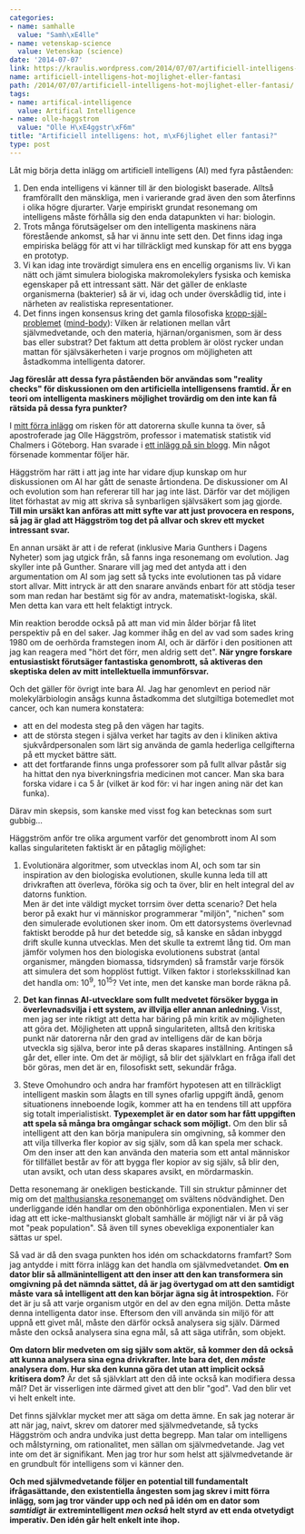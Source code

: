 ```yaml
---
categories:
- name: samhalle
  value: "Samh\xE4lle"
- name: vetenskap-science
  value: Vetenskap (science)
date: '2014-07-07'
link: https://kraulis.wordpress.com/2014/07/07/artificiell-intelligens-hot-mojlighet-eller-fantasi/
name: artificiell-intelligens-hot-mojlighet-eller-fantasi
path: /2014/07/07/artificiell-intelligens-hot-mojlighet-eller-fantasi/
tags:
- name: artifical-intelligence
  value: Artifical Intelligence
- name: olle-haggstrom
  value: "Olle H\xE4ggstr\xF6m"
title: "Artificiell intelligens: hot, m\xF6jlighet eller fantasi?"
type: post
---
```

Låt mig börja detta inlägg om artificiell intelligens (AI) med fyra påståenden:

1. Den enda intelligens vi känner till är den biologiskt baserade. Alltså framförallt den mänskliga, men i varierande grad även den som återfinns i olika högre djurarter. Varje empiriskt grundat resonemang om intelligens måste förhålla sig den enda datapunkten vi har: biologin.
2. Trots många förutsägelser om den intelligenta maskinens nära förestående ankomst, så har vi ännu inte sett den. Det finns idag inga empiriska belägg för att vi har tillräckligt med kunskap för att ens bygga en prototyp.
3. Vi kan idag inte trovärdigt simulera ens en encellig organisms liv. Vi kan nätt och jämt simulera biologiska makromolekylers fysiska och kemiska egenskaper på ett intressant sätt. När det gäller de enklaste organismerna (bakterier) så är vi, idag och under överskådlig tid, inte i närheten av realistiska representationer.
4. Det finns ingen konsensus kring det gamla filosofiska [kropp-själ-problemet](http://sv.wikipedia.org/wiki/Kropp-sj%C3%A4l-problemet) ([mind-body](http://en.wikipedia.org/wiki/Mind%E2%80%93body_problem)): Vilken är relationen mellan vårt självmedvetande, och den materia, hjärnan/organismen, som är dess bas eller substrat? Det faktum att detta problem är olöst rycker undan mattan för självsäkerheten i varje prognos om möjligheten att åstadkomma intelligenta datorer.

**Jag föreslår att dessa fyra påståenden bör användas som "reality checks" för diskussionen om den artificiella intelligensens framtid. Är en teori om intelligenta maskiners möjlighet trovärdig om den inte kan få rätsida på dessa fyra punkter?**

I [mitt förra inlägg](/2014/06/22/datorns-existentiella-angest-darfor-har-stephen-hawking-fel/) om risken för att datorerna skulle kunna ta över, så apostroferade jag Olle Häggström, professor i matematisk statistik vid Chalmers i Göteborg. Han svarade i [ett inlägg på sin blogg](http://haggstrom.blogspot.se/2014/06/om-evolution-drivkrafter-och.html). Min något försenade kommentar följer här.

Häggström har rätt i att jag inte har vidare djup kunskap om hur diskussionen om AI har gått de senaste årtiondena. De diskussioner om AI och evolution som han refererar till har jag inte läst. Därför var det möjligen litet förhastat av mig att skriva så synbarligen självsäkert som jag gjorde. **Till min ursäkt kan anföras att mitt syfte var att just provocera en respons, så jag är glad att Häggström tog det på allvar och skrev ett mycket intressant svar.**

En annan ursäkt är att i de referat (inklusive Maria Gunthers i Dagens Nyheter) som jag utgick från, så fanns inga resonemang om evolution. Jag skyller inte på Gunther. Snarare vill jag med det antyda att i den argumentation om AI som jag sett så tycks inte evolutionen tas på vidare stort allvar. Mitt intryck är att den snarare används enbart för att stödja teser som man redan har bestämt sig för av andra, matematiskt-logiska, skäl. Men detta kan vara ett helt felaktigt intryck.

Min reaktion berodde också på att man vid min ålder börjar få litet perspektiv på en del saker. Jag kommer ihåg en del av vad som sades kring 1980 om de oerhörda framstegen inom AI, och är därför i den positionen att jag kan reagera med "hört det förr, men aldrig sett det". **När yngre forskare entusiastiskt förutsäger fantastiska genombrott, så aktiveras den skeptiska delen av mitt intellektuella immunförsvar.**

Och det gäller för övrigt inte bara AI. Jag har genomlevt en period när molekylärbiologin ansågs kunna åstadkomma det slutgiltiga botemedlet mot cancer, och kan numera konstatera:

- att en del modesta steg på den vägen har tagits.
- att de största stegen i själva verket har tagits av den i kliniken aktiva sjukvårdpersonalen som lärt sig använda de gamla hederliga cellgifterna på ett mycket bättre sätt.
- att det fortfarande finns unga professorer som på fullt allvar påstår sig ha hittat den nya biverkningsfria medicinen mot cancer. Man ska bara forska vidare i ca 5 år (vilket är kod för: vi har ingen aning när det kan funka).

Därav min skepsis, som kanske med visst fog kan betecknas som surt gubbig...

Häggström anför tre olika argument varför det genombrott inom AI som kallas singulariteten faktiskt är en påtaglig möjlighet:

1. Evolutionära algoritmer, som utvecklas inom AI, och som tar sin inspiration av den biologiska evolutionen, skulle kunna leda till att drivkraften att överleva, föröka sig och ta över, blir en helt integral del av datorns funktion.  
  Men är det inte väldigt mycket torrsim över detta scenario? Det hela beror på exakt hur vi människor programmerar "miljön", "nichen" som den simulerade evolutionen sker inom. Om ett datorsystems överlevnad faktiskt berodde på hur det betedde sig, så kanske en sådan inbyggd drift skulle kunna utvecklas. Men det skulle ta extremt lång tid. Om man jämför volymen hos den biologiska evolutionens substrat (antal organismer, mängden biomassa, tidsrymden) så framstår varje försök att simulera det som hopplöst futtigt. Vilken faktor i storleksskillnad kan det handla om: 10<sup>9</sup>, 10<sup>15</sup>? Vet inte, men det kanske man borde räkna på.

2. **Det kan finnas AI-utvecklare som fullt medvetet försöker bygga in överlevnadsvilja i ett system, av illvilja eller annan anledning.** Visst, men jag ser inte riktigt att detta har bäring på min kritik av möjligheten att göra det. Möjligheten att uppnå singulariteten, alltså den kritiska punkt när datorerna når den grad av intelligens där de kan börja utveckla sig själva, beror inte på deras skapares inställning. Antingen så går det, eller inte. Om det är möjligt, så blir det självklart en fråga ifall det bör göras, men det är en, filosofiskt sett, sekundär fråga.

3. Steve Omohundro och andra har framfört hypotesen att en tillräckligt intelligent maskin som ålagts en till synes ofarlig uppgift ändå, genom situationens inneboende logik, kommer att ha en tendens till att uppföra sig totalt imperialistiskt. **Typexemplet är en dator som har fått uppgiften att spela så många bra omgångar schack som möjligt.** Om den blir så intelligent att den kan börja manipulera sin omgivning, så kommer den att vilja tillverka fler kopior av sig själv, som då kan spela mer schack. Om den inser att den kan använda den materia som ett antal människor för tillfället består av för att bygga fler kopior av sig själv, så blir den, utan avsikt, och utan dess skapares avsikt, en mördarmaskin.

Detta resonemang är onekligen bestickande. Till sin struktur påminner det mig om det [malthusianska resonemanget](http://en.wikipedia.org/wiki/Malthusian_catastrophe) om svältens nödvändighet. Den underliggande idén handlar om den obönhörliga exponentialen. Men vi ser idag att ett icke-malthusianskt globalt samhälle är möjligt när vi är på väg mot "peak population". Så även till synes obevekliga exponentialer kan sättas ur spel.

Så vad är då den svaga punkten hos idén om schackdatorns framfart? Som jag antydde i mitt förra inlägg kan det handla om självmedvetandet. **Om en dator blir så allmänintelligent att den inser att den kan transformera sin omgivning på det nämnda sättet, då är jag övertygad om att den samtidigt måste vara så intelligent att den kan börjar ägna sig åt introspektion.** För det är ju så att varje organism utgör en del av den egna miljön. Detta måste denna intelligenta dator inse. Eftersom den vill använda sin miljö för att uppnå ett givet mål, måste den därför också analysera sig själv. Därmed måste den också analysera sina egna mål, så att säga utifrån, som objekt.

**Om datorn blir medveten om sig själv som aktör, så kommer den då också att kunna analysera sina egna drivkrafter. Inte bara det, den *måste* analysera dom. Hur ska den kunna göra det utan att implicit också kritisera dom?** Är det så självklart att den då inte också kan modifiera dessa mål? Det är visserligen inte därmed givet att den blir "god". Vad den blir vet vi helt enkelt inte.

Det finns självklar mycket mer att säga om detta ämne. En sak jag noterar är att när jag, naivt, skrev om datorer med självmedvetande, så tycks Häggström och andra undvika just detta begrepp. Man talar om intelligens och målstyrning, om rationalitet, men sällan om självmedvetande. Jag vet inte om det är signifikant. Men jag tror hur som helst att självmedvetande är en grundbult för intelligens som vi känner den.

**Och med självmedvetande följer en potential till fundamentalt ifrågasättande, den existentiella ångesten som jag skrev i mitt förra inlägg, som jag tror vänder upp och ned på idén om en dator som *samtidigt* är extremintelligent *men också* helt styrd av ett enda otvetydigt imperativ. Den idén går helt enkelt inte ihop.**

